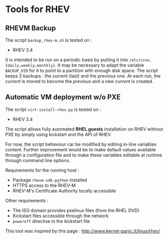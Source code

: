 # Tools for RHEV
## RHEVM Backup
The script `backup_rhev-m.sh` is tested on :
* RHEV 3.4

It is intended to be run on a periodic basis by putting it into
`/etc/cron.{daily,weekly,monthly}`. It may be necessary to adapt the variable
`BACKUP_DIR` for it to point to a partition with enough disk space.
The script keeps 2 backups : the *current* (last) and the *previous* one. At
each run, the *current* is moved to become the *previous* and a new *current*
is created.

## Automatic VM deployment w/o PXE
The script `virt-install-rhev.py` is tested on :
* RHEV 3.4

The script allows fully automated **RHEL guests** installation on RHEV without
PXE by simply using kickstart and the API of RHEV.

For now, the script behaviour car be modified by editing in-line variables
content. Further improvement would be to make default values available through
a configuration file and to make these variables editable at runtime through
command line options.

Requirements for the running host :
- Package `rhevm-sdk-python` installed
- HTTPS access to the RHEV-M
- RHEV-M's Certificate Authority locally accessible

Other requirements :
- The ISO domain provides pxelinux files (from the RHEL DVD)
- Kickstart files accessible through the network
- `poweroff` directive in the kickstart file

This tool was inspired by this page : http://www.kernel-panic.it/linux/rhev/
